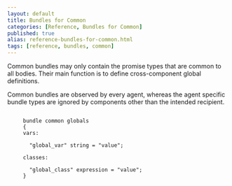 ```yaml
---
layout: default
title: Bundles for Common
categories: [Reference, Bundles for Common]
published: true
alias: reference-bundles-for-common.html
tags: [reference, bundles, common]
---
```


Common bundles may only contain the promise types that are common to all bodies. Their main function is to define cross-component global definitions.

Common bundles are observed by every agent, whereas the agent specific bundle types are ignored by components other than the intended recipient.

```cf3
     
     bundle common globals
     {
     vars:
     
       "global_var" string = "value";
     
     classes:
     
       "global_class" expression = "value";
     }
     
```
